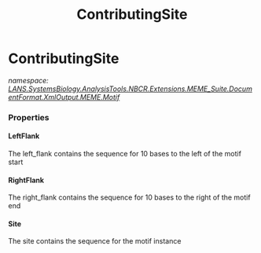 ﻿---
title: ContributingSite
---

# ContributingSite
_namespace: [LANS.SystemsBiology.AnalysisTools.NBCR.Extensions.MEME_Suite.DocumentFormat.XmlOutput.MEME.Motif](N-LANS.SystemsBiology.AnalysisTools.NBCR.Extensions.MEME_Suite.DocumentFormat.XmlOutput.MEME.Motif.html)_






### Properties

#### LeftFlank
The left_flank contains the sequence for 10 bases to the left of the motif start
#### RightFlank
The right_flank contains the sequence for 10 bases to the right of the motif end
#### Site
The site contains the sequence for the motif instance
